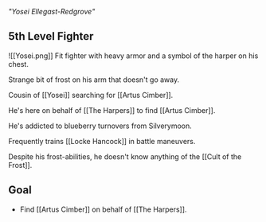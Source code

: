 *"Yosei Ellegast-Redgrove"*
## 5th Level Fighter
![[Yosei.png]]
Fit fighter with heavy armor and a symbol of the harper on his chest.

Strange bit of frost on his arm that doesn't go away.

Cousin of [[Yosei]] searching for [[Artus Cimber]].

He's here on behalf of [[The Harpers]] to find [[Artus Cimber]].

He's addicted to blueberry turnovers from Silverymoon.

Frequently trains [[Locke Hancock]] in battle maneuvers.

Despite his frost-abilities, he doesn't know anything of the [[Cult of the Frost]].

## Goal
- Find [[Artus Cimber]] on behalf of [[The Harpers]].